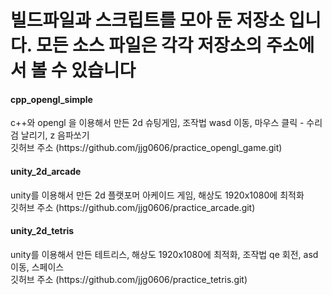 <h1> 빌드파일과 스크립트를 모아 둔 저장소 입니다. 모든 소스 파일은 각각 저장소의 주소에서 볼 수 있습니다 </h1>


<h4>cpp_opengl_simple</h4>c++와 opengl 을 이용해서 만든 2d 슈팅게임, 조작법 wasd 이동, 마우스 클릭 - 수리검 날리기, z 음파쏘기<br>
깃허브 주소 (https://github.com/jjg0606/practice_opengl_game.git)
                    
<h4>unity_2d_arcade</h4>unity를 이용해서 만든 2d 플랫포머 아케이드 게임, 해상도 1920x1080에 최적화<br>
깃허브 주소 (https://github.com/jjg0606/practice_arcade.git)
                    
<h4>unity_2d_tetris</h4>unity를 이용해서 만든 테트리스, 해상도 1920x1080에 최적화, 조작법 qe 회전, asd 이동, 스페이스<br>
깃허브 주소 (https://github.com/jjg0606/practice_tetris.git)
